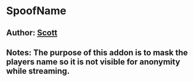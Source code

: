 # SpoofName
## Author: [Scott](https://github.com/scizzydo)
## Notes: The purpose of this addon is to mask the players name so it is not visible for anonymity while streaming.
